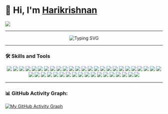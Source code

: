 # 👋 Hi, I'm [Harikrishnan](https://github.com/HarikrishnanK9/)

<a href="https://hits.seeyoufarm.com">
  <img src="https://hits.seeyoufarm.com/api/count/incr/badge.svg?url=https%3A%2F%2Fgithub.com%2FHarikrishnanK9%2FHarikrishnanK9&count_bg=%2379C83D&title_bg=%23555555&icon=&icon_color=%23E7E7E7&title=hits&edge_flat=false"/>
</a>

---

<div align="center">
  <img src="https://readme-typing-svg.herokuapp.com?font=Fira+Code&pause=1000&color=F70000&center=true&vCenter=true&width=435&lines=Welcome+to+my+GitHub+Profile!;Enjoy+your+stay!+%F0%9F%98%8E" alt="Typing SVG" />
</div>


---

### 🛠 Skills and Tools
<div align="center">
  <img src="https://img.shields.io/badge/Python-3776AB?style=for-the-badge&logo=python&logoColor=white">
  <img src="https://img.shields.io/badge/AI/ML-FF6F00?style=for-the-badge&logo=tensorflow&logoColor=white">
  <img src="https://img.shields.io/badge/LangChain-008000?style=for-the-badge&logo=langchain&logoColor=white">
  <img src="https://img.shields.io/badge/LLamaIndex-008080?style=for-the-badge&logo=llamaindex&logoColor=white">
  <img src="https://img.shields.io/badge/CrewAI-000000?style=for-the-badge&logoColor=white">
  <img src="https://img.shields.io/badge/SmolAgents-808080?style=for-the-badge&logoColor=white">
  <img src="https://img.shields.io/badge/PyTorch-EE4C2C?style=for-the-badge&logo=pytorch&logoColor=white">
  <img src="https://img.shields.io/badge/TensorFlow-FF6F00?style=for-the-badge&logo=tensorflow&logoColor=white">
  <img src="https://img.shields.io/badge/Keras-D00000?style=for-the-badge&logo=keras&logoColor=white">
  <img src="https://img.shields.io/badge/NumPy-013243?style=for-the-badge&logo=numpy&logoColor=white">
  <img src="https://img.shields.io/badge/Pandas-150458?style=for-the-badge&logo=pandas&logoColor=white">
  <img src="https://img.shields.io/badge/Scikit_Learn-F7931E?style=for-the-badge&logo=scikit-learn&logoColor=white">
  <img src="https://img.shields.io/badge/SciPy-8CAAE6?style=for-the-badge&logo=scipy&logoColor=white">
  <img src="https://img.shields.io/badge/Seaborn-FFB000?style=for-the-badge&logo=seaborn&logoColor=white">
  <img src="https://img.shields.io/badge/Matplotlib-003D57?style=for-the-badge&logo=matplotlib&logoColor=white">
  <img src="https://img.shields.io/badge/Plotly-3C4B64?style=for-the-badge&logo=plotly&logoColor=white">
  <img src="https://img.shields.io/badge/spaCy-09A3D5?style=for-the-badge&logo=spacy&logoColor=white">
  <img src="https://img.shields.io/badge/OCR_Tools-9B59B6?style=for-the-badge&logo=ocr&logoColor=white">
  <img src="https://img.shields.io/badge/OpenCV-5C3EE8?style=for-the-badge&logo=opencv&logoColor=white">
  <img src="https://img.shields.io/badge/YOLO-FF6347?style=for-the-badge&logo=yolo&logoColor=white">
  <img src="https://img.shields.io/badge/Detectron2-003F87?style=for-the-badge&logo=detectron2&logoColor=white">
  <img src="https://img.shields.io/badge/Apache_Spark-E25A1C?style=for-the-badge&logo=apachespark&logoColor=white">
  <img src="https://img.shields.io/badge/Hadoop-66CCFF?style=for-the-badge&logo=apachehadoop&logoColor=white">
  <img src="https://img.shields.io/badge/Pig-FFB612?style=for-the-badge&logo=pig&logoColor=white">
  <img src="https://img.shields.io/badge/Sqoop-4CAF50?style=for-the-badge&logo=sqoop&logoColor=white">
  <img src="https://img.shields.io/badge/PostgreSQL-336791?style=for-the-badge&logo=postgresql&logoColor=white">
  <img src="https://img.shields.io/badge/MySQL-4479A1?style=for-the-badge&logo=mysql&logoColor=white">
  <img src="https://img.shields.io/badge/SQL-007396?style=for-the-badge&logo=sql&logoColor=white">
  <img src="https://img.shields.io/badge/Neo4j-008CC1?style=for-the-badge&logo=neo4j&logoColor=white">
  <img src="https://img.shields.io/badge/Chroma-FF69B4?style=for-the-badge&logo=chroma&logoColor=white">
  <img src="https://img.shields.io/badge/Qdrant-FF4500?style=for-the-badge&logo=qdrant&logoColor=white">
  <img src="https://img.shields.io/badge/Metaflow-00BFFF?style=for-the-badge&logo=metaflow&logoColor=white">
  <img src="https://img.shields.io/badge/Airflow-017CEE?style=for-the-badge&logo=apacheairflow&logoColor=white"> 
  <img src="https://img.shields.io/badge/KNIME-FFCB07?style=for-the-badge&logo=knime&logoColor=black">
  <img src="https://img.shields.io/badge/MLflow-0194E5?style=for-the-badge&logo=mlflow&logoColor=white">
  <img src="https://img.shields.io/badge/Hugging_Face-FFC107?style=for-the-badge&logo=huggingface&logoColor=white">
  <img src="https://img.shields.io/badge/OpenAI-412991?style=for-the-badge&logo=openai&logoColor=white">
  <img src="https://img.shields.io/badge/Gemini-DAA520?style=for-the-badge&logo=gemini&logoColor=white">
  <img src="https://img.shields.io/badge/Box-0061D5?style=for-the-badge&logo=box&logoColor=white">
  <img src="https://img.shields.io/badge/Dropbox-0061FF?style=for-the-badge&logo=dropbox&logoColor=white">
  <img src="https://img.shields.io/badge/Minio-FF2E63?style=for-the-badge&logo=minio&logoColor=white">
  <img src="https://img.shields.io/badge/Google_Drive-34A853?style=for-the-badge&logo=googledrive&logoColor=white">
  <img src="https://img.shields.io/badge/AWS_S3-FF9900?style=for-the-badge&logo=amazons3&logoColor=white">
</div>

---




### 📊 GitHub Activity Graph:
[![My GitHub Activity Graph](https://github-readme-activity-graph.vercel.app/graph?username=HarikrishnanK9&theme=github)](https://github.com/HarikrishnanK9)
